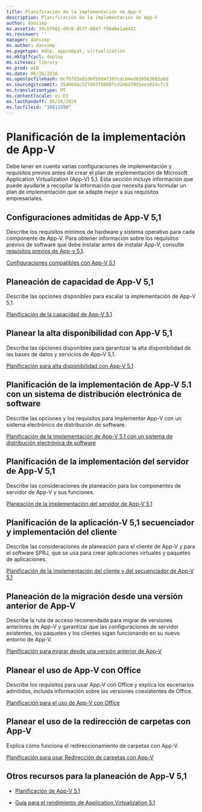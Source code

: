 ```yaml
---
title: Planificación de la implementación de App-V
description: Planificación de la implementación de App-V
author: dansimp
ms.assetid: 39cbf981-d9c6-457f-b047-f9046e1a6442
ms.reviewer: ''
manager: dansimp
ms.author: dansimp
ms.pagetype: mdop, appcompat, virtualization
ms.mktglfcycl: deploy
ms.sitesec: library
ms.prod: w10
ms.date: 06/16/2016
ms.openlocfilehash: 0cfb7b5e81d6fb9d4f307cdcb4ed816563685a8d
ms.sourcegitcommit: 354664bc527d93f80687cd2eba70d1eea024c7c3
ms.translationtype: MT
ms.contentlocale: es-ES
ms.lasthandoff: 06/26/2020
ms.locfileid: "10813390"
---
```

# Planificación de la implementación de App-V


Debe tener en cuenta varias configuraciones de implementación y requisitos previos antes de crear el plan de implementación de Microsoft Application Virtualization (App-V) 5,1. Esta sección incluye información que puede ayudarle a recopilar la información que necesita para formular un plan de implementación que se adapte mejor a sus requisitos empresariales.

## <a href="" id="---------app-v-5-1-supported-configurations"></a> Configuraciones admitidas de App-V 5,1


Describe los requisitos mínimos de hardware y sistema operativo para cada componente de App-V. Para obtener información sobre los requisitos previos de software que debe instalar antes de instalar App-V, consulte [requisitos previos de App-v 5,1](app-v-51-prerequisites.md).

[Configuraciones compatibles con App-V 5.1](app-v-51-supported-configurations.md)

## Planeación de capacidad de App-V 5,1


Describe las opciones disponibles para escalar la implementación de App-V 5,1.

[Planificación de la capacidad de App-V 5.1](app-v-51-capacity-planning.md)

## Planear la alta disponibilidad con App-V 5,1


Describe las opciones disponibles para garantizar la alta disponibilidad de las bases de datos y servicios de App-V 5,1.

[Planificación para alta disponibilidad con App-V 5.1](planning-for-high-availability-with-app-v-51.md)

## Planificación de la implementación de App-V 5.1 con un sistema de distribución electrónica de software


Describe las opciones y los requisitos para implementar App-V con un sistema electrónico de distribución de software.

[Planificación de la implementación de App-V 5.1 con un sistema de distribución electrónica de software](planning-to-deploy-app-v-51-with-an-electronic-software-distribution-system.md)

## Planificación de la implementación del servidor de App-V 5,1


Describe las consideraciones de planeación para los componentes de servidor de App-V y sus funciones.

[Planeación de la implementación del servidor de App-V 5.1](planning-for-the-app-v-51-server-deployment.md)

## Planificación de la aplicación-V 5,1 secuenciador y implementación del cliente


Describe las consideraciones de planeación para el cliente de App-V y para el software SPRJ, que se usa para crear aplicaciones virtuales y paquetes de aplicaciones.

[Planificación de la implementación del cliente y del secuenciador de App-V 5.1](planning-for-the-app-v-51-sequencer-and-client-deployment.md)

## Planeación de la migración desde una versión anterior de App-V


Describe la ruta de acceso recomendada para migrar de versiones anteriores de App-V y garantizar que las configuraciones de servidor existentes, los paquetes y los clientes sigan funcionando en su nuevo entorno de App-V.

[Planificación para migrar desde una versión anterior de App-V](planning-for-migrating-from-a-previous-version-of-app-v51.md)

## Planear el uso de App-V con Office


Describe los requisitos para usar App-V con Office y explica los escenarios admitidos, incluida información sobre las versiones coexistentes de Office.

[Planificación para el uso de App-V con Office](planning-for-using-app-v-with-office51.md)

## Planear el uso de la redirección de carpetas con App-V


Explica cómo funciona el redireccionamiento de carpetas con App-V.

[Planificación para usar Redirección de carpetas con App-V](planning-to-use-folder-redirection-with-app-v51.md)

## <a href="" id="other-resources-for-app-v-5-1-planning-"></a>Otros recursos para la planeación de App-V 5,1


-   [Planificación de App-V 5.1](planning-for-app-v-51.md)

-   [Guía para el rendimiento de Application Virtualization 5.1](performance-guidance-for-application-virtualization-51.md)

 

 





